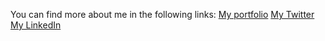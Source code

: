 You can find more about me in the following links:
[My portfolio](https://bit.ly/AlbaRoza)
[My Twitter](https://twitter.com/Alba_Roza)
[My LinkedIn](https://www.linkedin.com/in/albaroza/)
